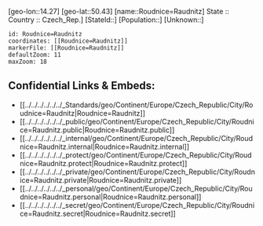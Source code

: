 ﻿---
location: [50.43,14.27] 
mapzoom: [7,12] 
mapmarker: city 
type: City
tags:
- geo/City


SpocWebEntityId: 33803
isDeleted: false
confidential: public

---
[geo-lon::14.27] 
[geo-lat::50.43] 
[name::Roudnice=Raudnitz] 
State ::  
Country :: Czech_Rep.] 
[StateId::] 
[Population::] 
[Unknown::] 


```leaflet
id: Roudnice=Raudnitz
coordinates: [[Roudnice=Raudnitz]] 
markerFile: [[Roudnice=Raudnitz]] 
defaultZoom: 11 
maxZoom: 18
```


## Confidential Links & Embeds: 
- [[../../../../../../_Standards/geo/Continent/Europe/Czech_Republic/City/Roudnice=Raudnitz|Roudnice=Raudnitz]] 
- [[../../../../../../_public/geo/Continent/Europe/Czech_Republic/City/Roudnice=Raudnitz.public|Roudnice=Raudnitz.public]] 
- [[../../../../../../_internal/geo/Continent/Europe/Czech_Republic/City/Roudnice=Raudnitz.internal|Roudnice=Raudnitz.internal]] 
- [[../../../../../../_protect/geo/Continent/Europe/Czech_Republic/City/Roudnice=Raudnitz.protect|Roudnice=Raudnitz.protect]] 
- [[../../../../../../_private/geo/Continent/Europe/Czech_Republic/City/Roudnice=Raudnitz.private|Roudnice=Raudnitz.private]] 
- [[../../../../../../_personal/geo/Continent/Europe/Czech_Republic/City/Roudnice=Raudnitz.personal|Roudnice=Raudnitz.personal]] 
- [[../../../../../../_secret/geo/Continent/Europe/Czech_Republic/City/Roudnice=Raudnitz.secret|Roudnice=Raudnitz.secret]] 

